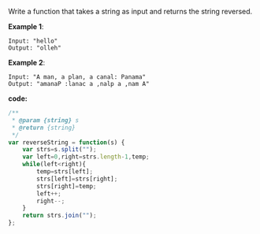 Write a function that takes a string as input and returns the string reversed.

**Example 1**:
```
Input: "hello"
Output: "olleh"
```

**Example 2**:
```
Input: "A man, a plan, a canal: Panama"
Output: "amanaP :lanac a ,nalp a ,nam A"
```

**code:**

```js
/**
 * @param {string} s
 * @return {string}
 */
var reverseString = function(s) {
    var strs=s.split("");
    var left=0,right=strs.length-1,temp;
    while(left<right){
        temp=strs[left];
        strs[left]=strs[right];
        strs[right]=temp;
        left++;
        right--;
    }
    return strs.join("");
};

```